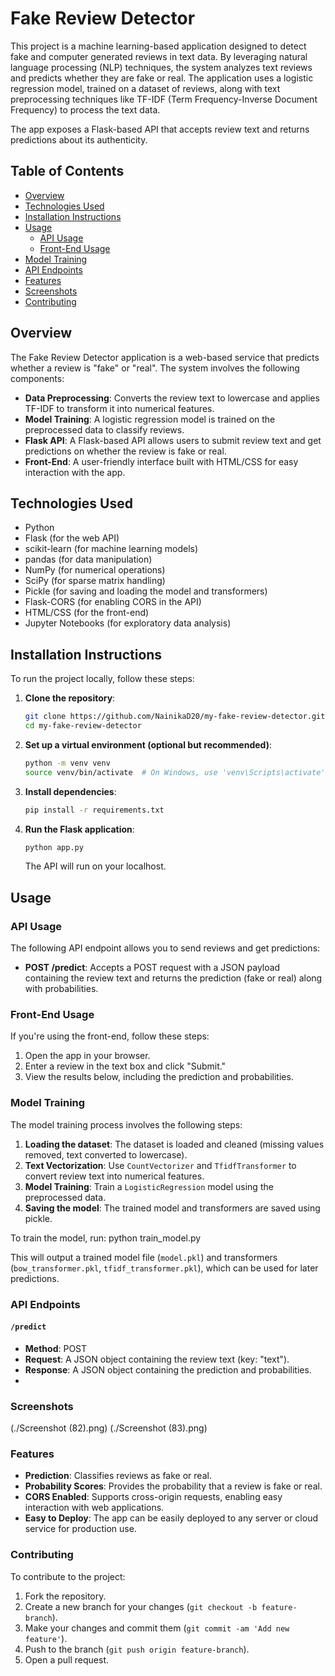 # Fake Review Detector

This project is a machine learning-based application designed to detect fake and computer generated reviews in text data. By leveraging natural language processing (NLP) techniques, the system analyzes text reviews and predicts whether they are fake or real. The application uses a logistic regression model, trained on a dataset of reviews, along with text preprocessing techniques like TF-IDF (Term Frequency-Inverse Document Frequency) to process the text data.

The app exposes a Flask-based API that accepts review text and returns predictions about its authenticity.

## Table of Contents
- [Overview](#overview)
- [Technologies Used](#technologies-used)
- [Installation Instructions](#installation-instructions)
- [Usage](#usage)
  - [API Usage](#api-usage)
  - [Front-End Usage](#front-end-usage)
- [Model Training](#model-training)
- [API Endpoints](#api-endpoints)
- [Features](#features)
- [Screenshots](#screenshots)
- [Contributing](#contributing)

## Overview
The Fake Review Detector application is a web-based service that predicts whether a review is "fake" or "real". The system involves the following components:
- **Data Preprocessing**: Converts the review text to lowercase and applies TF-IDF to transform it into numerical features.
- **Model Training**: A logistic regression model is trained on the preprocessed data to classify reviews.
- **Flask API**: A Flask-based API allows users to submit review text and get predictions on whether the review is fake or real.
- **Front-End**: A user-friendly interface built with HTML/CSS for easy interaction with the app.

## Technologies Used
- Python
- Flask (for the web API)
- scikit-learn (for machine learning models)
- pandas (for data manipulation)
- NumPy (for numerical operations)
- SciPy (for sparse matrix handling)
- Pickle (for saving and loading the model and transformers)
- Flask-CORS (for enabling CORS in the API)
- HTML/CSS (for the front-end)
- Jupyter Notebooks (for exploratory data analysis)

## Installation Instructions
To run the project locally, follow these steps:

1. **Clone the repository**:

    ```bash
    git clone https://github.com/NainikaD20/my-fake-review-detector.git
    cd my-fake-review-detector
    ```

2. **Set up a virtual environment (optional but recommended)**:

    ```bash
    python -m venv venv
    source venv/bin/activate  # On Windows, use 'venv\Scripts\activate'
    ```

3. **Install dependencies**:

    ```bash
    pip install -r requirements.txt
    ```

4. **Run the Flask application**:

    ```bash
    python app.py
    ```

    The API will run on your localhost.

## Usage

### API Usage
The following API endpoint allows you to send reviews and get predictions:

- **POST /predict**: Accepts a POST request with a JSON payload containing the review text and returns the prediction (fake or real) along with probabilities.

### Front-End Usage
If you're using the front-end, follow these steps:

1. Open the app in your browser.
2. Enter a review in the text box and click "Submit."
3. View the results below, including the prediction and probabilities.

### Model Training
The model training process involves the following steps:

1. **Loading the dataset**: The dataset is loaded and cleaned (missing values removed, text converted to lowercase).
2. **Text Vectorization**: Use `CountVectorizer` and `TfidfTransformer` to convert review text into numerical features.
3. **Model Training**: Train a `LogisticRegression` model using the preprocessed data.
4. **Saving the model**: The trained model and transformers are saved using pickle.

To train the model, run:
python train_model.py

This will output a trained model file (`model.pkl`) and transformers (`bow_transformer.pkl`, `tfidf_transformer.pkl`), which can be used for later predictions.

### API Endpoints

#### `/predict`
- **Method**: POST
- **Request**: A JSON object containing the review text (key: "text").
- **Response**: A JSON object containing the prediction and probabilities.
- 
### Screenshots
(./Screenshot (82).png)
(./Screenshot (83).png)

### Features
- **Prediction**: Classifies reviews as fake or real.
- **Probability Scores**: Provides the probability that a review is fake or real.
- **CORS Enabled**: Supports cross-origin requests, enabling easy interaction with web applications.
- **Easy to Deploy**: The app can be easily deployed to any server or cloud service for production use.

### Contributing
To contribute to the project:

1. Fork the repository.
2. Create a new branch for your changes (`git checkout -b feature-branch`).
3. Make your changes and commit them (`git commit -am 'Add new feature'`).
4. Push to the branch (`git push origin feature-branch`).
5. Open a pull request.

